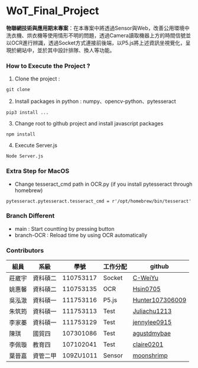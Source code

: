 # WoT_Final_Project
**物聯網技術與應用期末專案**：在本專案中將透過Sensor與Web，改善公用環境中洗衣機、烘衣機等使用情形不明的問題，透過Camera讀取機器上方的時間信號並以OCR進行辨識，透過Socket方式連接前後端，以P5.js將上述資訊坐視覺化，呈現於網站中，並於其中設計排隊、換人等功能。

### How to Execute the Project ?
1. Clone the project :
```
git clone 
```
2. Install packages in python : numpy、opencv-python、pytesseract
```
pip3 install ...
```
3. Change root to github project and install javascript packages
```
npm install
```
4. Execute Server.js 
```
Node Server.js
```
### Extra Step for MacOS
* Change tesseract_cmd path in OCR.py (if you install pytesseract through homebrew)
```
pytesseract.pytesseract.tesseract_cmd = r'/opt/homebrew/bin/tesseract'
```
### Branch Different
* main : Start countting by pressing button
* branch-OCR : Reload time by using OCR automatically
### Contributors
|組員|系級|學號|工作分配|github|
|-|-|-|-|-|
|莊崴宇|資科碩二|110753117| Socket | [C-WeiYu](https://github.com/C-WeiYu)|
|姚惠馨|資科碩二|110753135| OCR |[Hsin0705](https://github.com/Hsin0705)|
|吳泓澈|資科碩一|111753116|P5.js|[Hunter107306009](https://github.com/Hunter107306009)|
|朱筑筠|資科碩一|111753113|Test|[Juliachu1213](https://github.com/Juliachu1213)|
|李家蓁|資科碩一|111753129|Test|[jennylee0915](https://github.com/jennylee0915)|
|陳琪|國貿四|107301086|Test|[agustdmybae](https://github.com/agustdmybae)|
|李佩璇|教育四|107102041|Test|[claire0201](https://github.com/claire0201)|
|葉晉嘉|資管二甲|109ZU1011|Sensor|[moonshrimp](https://github.com/moonshrimp)|
